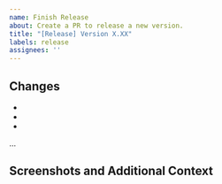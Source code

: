 ```yaml
---
name: Finish Release
about: Create a PR to release a new version.
title: "[Release] Version X.XX"
labels: release
assignees: ''
---
```


<!-- To use this template, append the query parameter: `&template=release_pr.md` -->
<!-- For more information, see: https://docs.github.com/en/pull-requests/collaborating-with-pull-requests/proposing-changes-to-your-work-with-pull-requests/using-query-parameters-to-create-a-pull-request -->

**Changes**
---

<!-- List major changes included in this PR here: -->
 -
 -
 -
 ...

**Screenshots and Additional Context**
---

<!-- If applicable, add any other context or screenshots about the changes here. -->
